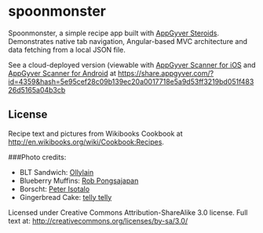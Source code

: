 spoonmonster
============

Spoonmonster, a simple recipe app built with [AppGyver Steroids](http://www.appgyver.com/steroids). Demonstrates native tab navigation, Angular-based MVC architecture and data fetching from a local JSON file.

See a cloud-deployed version (viewable with [AppGyver Scanner for iOS](https://itunes.apple.com/us/app/appgyver-scanner/id575076515?mt=8) and [AppGyver Scanner for Android](https://play.google.com/store/apps/details?id=com.appgyver.android) at https://share.appgyver.com/?id=4359&hash=5e95cef28c09b139ec20a0017718e5a9d53ff3219bd051f48326d5165a04b3cb

## License

Recipe text and pictures from Wikibooks Cookbook at http://en.wikibooks.org/wiki/Cookbook:Recipes.

###Photo credits:
* BLT Sandwich: [Ollylain](http://flickr.com/photos/ollie_lizard/)
* Blueberry Muffins: [Rob Pongsajapan](http://www.flickr.com/photos/15131913@N00)
* Borscht: [Peter Isotalo](http://commons.wikimedia.org/wiki/User:Karmosin)
* Gingerbread Cake: [telly telly](http://www.flickr.com/people/21082191@N00)

Licensed under Creative Commons Attribution-ShareAlike 3.0 license. Full text at: http://creativecommons.org/licenses/by-sa/3.0/